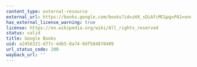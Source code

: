 ```yaml
---
content_type: external-resource
external_url: https://books.google.com/books?id=zHX_sDiAfcMC&pg=PA1=onepage#v=onepage&q&f=false
has_external_license_warning: true
license: https://en.wikipedia.org/wiki/All_rights_reserved
status: valid
title: Google Books
uid: a2456321-d77c-4db5-8a74-0df584870409
url_status_code: 200
wayback_url: ''
---
```

